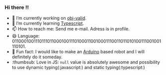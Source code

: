 ### Hi there :bangbang:


- 🔭 I’m currently working on [obj-valid](https://github.com/Iicytower/obj-valid).
- 🌱 I’m currently learning [Typescript](https://www.typescriptlang.org/).
- 📫 How to reach me: Send me e-mail. Adress is in profile.
- 😄 Language: 011000100111011101100010011101000110010001110011011010100111001001110101.
- :tada: Fun fact: I would like to make an [Arduino](https://www.arduino.cc/) based robot and I will definitely do it someday.
- :thumbsub: Love in JS: `null` value is absolutely awesome and possibility to use dynamic typing(:javascript:) and static typing(:typescript:)

